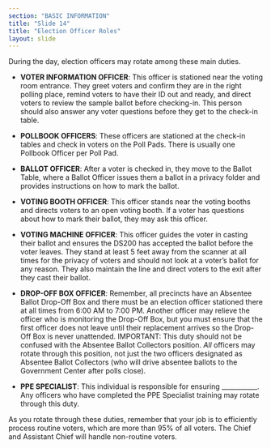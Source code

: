```yaml
---
section: "BASIC INFORMATION"
title: "Slide 14"
title: "Election Officer Roles"
layout: slide
---
```


During the day, election officers may rotate among these main duties.

- **VOTER INFORMATION OFFICER**: This officer is stationed near the voting room entrance. They greet voters and confirm they are in the right polling place, remind voters to have their ID out and ready, and direct voters to review the sample ballot before checking-in. This person should also answer any voter questions before they get to the check-in table.

- **POLLBOOK OFFICERS**: These officers are stationed at the check-in tables and check in voters on the Poll Pads. There is usually one Pollbook Officer per Poll Pad.

- **BALLOT OFFICER**: After a voter is checked in, they move to the Ballot Table, where a Ballot Officer issues them a ballot in a privacy folder and provides instructions on how to mark the ballot.

- **VOTING BOOTH OFFICER**: This officer stands near the voting booths and directs voters to an open voting booth. If a voter has questions about how to mark their ballot, they may ask this officer.

- **VOTING MACHINE OFFICER**: This officer guides the voter in casting their ballot and ensures the DS200 has accepted the ballot before the voter leaves. They stand at least 5 feet away from the scanner at all times for the privacy of voters and should not look at a voter’s ballot for any reason. They also maintain the line and direct voters to the exit after they cast their ballot.

- **DROP-OFF BOX OFFICER**: Remember, all precincts have an Absentee Ballot Drop-Off Box and there must be an election officer stationed there at all times from 6:00 AM to 7:00 PM. Another officer may relieve the officer who is monitoring the Drop-Off Box, but you must ensure that the first officer does not leave until their replacement arrives so the Drop-Off Box is never unattended. IMPORTANT: This duty should not be confused with the Absentee Ballot Collectors position. *All* officers may rotate through this position, not just the two officers designated as Absentee Ballot Collectors (who will drive absentee ballots to the Government Center after polls close).

- **PPE SPECIALIST**: This individual is responsible for ensuring ___________. Any officers who have completed the PPE Specialist training may rotate through this duty.

As you rotate through these duties, remember that your job is to efficiently process routine voters, which are more than 95% of all voters. The Chief and Assistant Chief will handle non-routine voters.
